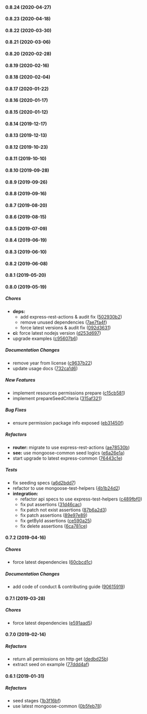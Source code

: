 #### 0.8.24 (2020-04-27)

#### 0.8.23 (2020-04-18)

#### 0.8.22 (2020-03-30)

#### 0.8.21 (2020-03-06)

#### 0.8.20 (2020-02-28)

#### 0.8.19 (2020-02-16)

#### 0.8.18 (2020-02-04)

#### 0.8.17 (2020-01-22)

#### 0.8.16 (2020-01-17)

#### 0.8.15 (2020-01-12)

#### 0.8.14 (2019-12-17)

#### 0.8.13 (2019-12-13)

#### 0.8.12 (2019-10-23)

#### 0.8.11 (2019-10-10)

#### 0.8.10 (2019-09-28)

#### 0.8.9 (2019-09-26)

#### 0.8.8 (2019-09-16)

#### 0.8.7 (2019-08-20)

#### 0.8.6 (2019-08-15)

#### 0.8.5 (2019-07-09)

#### 0.8.4 (2019-06-19)

#### 0.8.3 (2019-06-10)

#### 0.8.2 (2019-06-08)

#### 0.8.1 (2019-05-20)

#### 0.8.0 (2019-05-19)

##### Chores

* **deps:**
  *  add express-rest-actions & audit fix ([502930b2](https://github.com/lykmapipo/permission/commit/502930b2dbc9741697a7a9e019613a7251673127))
  *  remove unused dependencies ([7ae7fa4f](https://github.com/lykmapipo/permission/commit/7ae7fa4f7d9987290b9a4975eaf29af4c2b8fdcb))
  *  force latest versions & audit fix ([092d3631](https://github.com/lykmapipo/permission/commit/092d3631025a6a3c71da51e0275da2ad454c8dca))
* **ci:**  force latest nodejs version ([d253d697](https://github.com/lykmapipo/permission/commit/d253d697ee216afc33efcc710bc1b22607ecd97e))
*  upgrade examples ([c95607b6](https://github.com/lykmapipo/permission/commit/c95607b60debdf9941b0743600e80a0e700996d1))

##### Documentation Changes

*  remove year from license ([c9637b22](https://github.com/lykmapipo/permission/commit/c9637b22e78556f68cd07aec6d1cf6c23033d254))
*  update usage docs ([732ca1d6](https://github.com/lykmapipo/permission/commit/732ca1d653f1c3d7f75a6c76c97830de694f8bec))

##### New Features

*  implement resources permissions prepare ([c15cb581](https://github.com/lykmapipo/permission/commit/c15cb581be00d9a12cef03968bf3690d473326d7))
*  implement prepareSeedCriteria ([315af321](https://github.com/lykmapipo/permission/commit/315af3215e55eba93e1b3a34d12700ff97be86cc))

##### Bug Fixes

*  ensure permission package info exposed ([eb31450f](https://github.com/lykmapipo/permission/commit/eb31450f7c209ef8437c7c64a772147a87226c26))

##### Refactors

* **router:**  migrate to use express-rest-actions ([ae78530b](https://github.com/lykmapipo/permission/commit/ae78530b2629b4fa13cf4b842fded2403f33f0dd))
* **see:**  use mongoose-common seed logics ([e6a26e1a](https://github.com/lykmapipo/permission/commit/e6a26e1a005ed1fa76199945dfab0b91439cc070))
*  start upgrade to latest express-common ([76443c1e](https://github.com/lykmapipo/permission/commit/76443c1e26a1b13df433d92974b2ce22ea98541f))

##### Tests

*  fix seeding specs ([a6d2bdd7](https://github.com/lykmapipo/permission/commit/a6d2bdd7f16af4c5761f2e82d56459ce82a3e829))
*  refactor to use mongoose-test-helpers ([4b1b24d2](https://github.com/lykmapipo/permission/commit/4b1b24d2e75ca9297a6c61b3bcb2ee08343fe179))
* **integration:**
  *  refactor api specs to use express-test-helpers ([c489fbf0](https://github.com/lykmapipo/permission/commit/c489fbf0f9acdc219fa9bc61d90f0dbd5fbc342d))
  *  fix put assertions ([31d46cac](https://github.com/lykmapipo/permission/commit/31d46caceb2ba956353d89c8d2ef05513f866a30))
  *  fix patch not exist assertions ([87b6a2d3](https://github.com/lykmapipo/permission/commit/87b6a2d3178ab79d22fafadfecef51f62b4ebcda))
  *  fix patch assertions ([89e97e89](https://github.com/lykmapipo/permission/commit/89e97e89965a08af52bf3deee729b95de945b89c))
  *  fix getById assertions ([ce590a25](https://github.com/lykmapipo/permission/commit/ce590a251c61043925bc74159daa6e85610009ff))
  *  fix delete assertions ([6ca781ce](https://github.com/lykmapipo/permission/commit/6ca781ce90524a507acc1f5f252d53439b2aee08))

#### 0.7.2 (2019-04-16)

##### Chores

*  force latest dependencies ([60cbcd1c](https://github.com/lykmapipo/permission/commit/60cbcd1ce12d386a605793945b1b6b126846d932))

##### Documentation Changes

*  add code of conduct & contributing guide ([90615919](https://github.com/lykmapipo/permission/commit/90615919754aefa39a62c66de8cbf19d116267d1))

#### 0.7.1 (2019-03-28)

##### Chores

*  force latest dependencies ([e591aad5](https://github.com/lykmapipo/permission/commit/e591aad57c5d5b9229e15d5d2db79bba688daae3))

#### 0.7.0 (2019-02-14)

##### Refactors

*  return all permissions on http get ([dedbd25b](https://github.com/lykmapipo/permission/commit/dedbd25b7cd75b8101018eda7afbcabfee1eb2f1))
*  extract seed on example ([77ddd4af](https://github.com/lykmapipo/permission/commit/77ddd4af19acee047b447be97843ac68dd0f8ee4))

#### 0.6.1 (2019-01-31)

##### Refactors

*  seed stages ([1b3f16bf](https://github.com/lykmapipo/permission/commit/1b3f16bf22a5539b2013ae92eeb95187c0668dcc))
*  use latest mongoose-common ([0b5feb78](https://github.com/lykmapipo/permission/commit/0b5feb78ff17da553f51c4ecc00176ba1df560aa))



